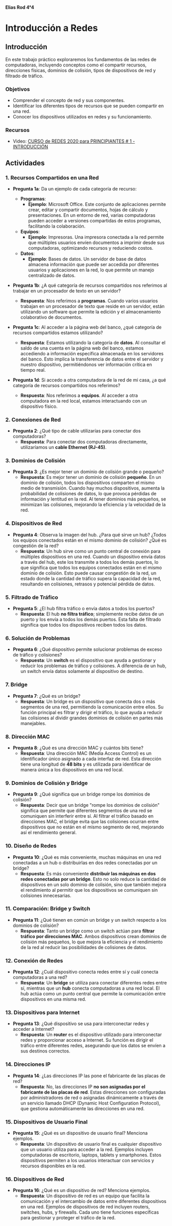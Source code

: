 #### Elias Rod 4°4

# Introducción a Redes

## Introducción
En este trabajo práctico exploraremos los fundamentos de las redes de computadoras, incluyendo conceptos como el compartir recursos, direcciones físicas, dominios de colisión, tipos de dispositivos de red y filtrado de tráfico.

### Objetivos
- Comprender el concepto de red y sus componentes.
- Identificar los diferentes tipos de recursos que se pueden compartir en una red.
- Conocer los dispositivos utilizados en redes y su funcionamiento.

### Recursos
- Video: [CURSO de REDES 2020 para PRINCIPIANTES # 1 - INTRODUCCIÓN](https://www.youtube.com/watch?v=k2e6eWyn0fE&list=PLg9145ptuAijivEI4t0cb31FA41zqclwO&index=2)

## Actividades

### 1. Recursos Compartidos en una Red
- **Pregunta 1a**: Da un ejemplo de cada categoría de recurso:
  - **Programas**: 
    - **Ejemplo**: Microsoft Office. Este conjunto de aplicaciones permite crear, editar y compartir documentos, hojas de cálculo y presentaciones. En un entorno de red, varias computadoras pueden acceder a versiones compartidas de estos programas, facilitando la colaboración.
  - **Equipos**: 
    - **Ejemplo**: Impresoras. Una impresora conectada a la red permite que múltiples usuarios envíen documentos a imprimir desde sus computadoras, optimizando recursos y reduciendo costos.
  - **Datos**: 
    - **Ejemplo**: Bases de datos. Un servidor de base de datos almacena información que puede ser accedida por diferentes usuarios y aplicaciones en la red, lo que permite un manejo centralizado de datos.

- **Pregunta 1b**: ¿A qué categoría de recursos compartidos nos referimos al trabajar en un procesador de texto en un servidor?
  - **Respuesta**: Nos referimos a **programas**. Cuando varios usuarios trabajan en un procesador de texto que reside en un servidor, están utilizando un software que permite la edición y el almacenamiento colaborativo de documentos. 

- **Pregunta 1c**: Al acceder a la página web del banco, ¿qué categoría de recursos compartidos estamos utilizando?
  - **Respuesta**: Estamos utilizando la categoría de **datos**. Al consultar el saldo de una cuenta en la página web del banco, estamos accediendo a información específica almacenada en los servidores del banco. Esto implica la transferencia de datos entre el servidor y nuestro dispositivo, permitiéndonos ver información crítica en tiempo real.

- **Pregunta 1d**: Si accedo a otra computadora de la red de mi casa, ¿a qué categoría de recursos compartidos nos referimos?
  - **Respuesta**: Nos referimos a **equipos**. Al acceder a otra computadora en la red local, estamos interactuando con un dispositivo físico.

### 2. Conexiones de Red
- **Pregunta 2**: ¿Qué tipo de cable utilizarías para conectar dos computadoras?
  - **Respuesta**: Para conectar dos computadoras directamente, utilizaríamos un **cable Ethernet (RJ-45)**. 

### 3. Dominios de Colisión
- **Pregunta 3**: ¿Es mejor tener un dominio de colisión grande o pequeño?
  - **Respuesta**: Es mejor tener un dominio de colisión **pequeño**. En un dominio de colisión, todos los dispositivos comparten el mismo medio de transmisión. Cuando hay muchos dispositivos, aumenta la probabilidad de colisiones de datos, lo que provoca pérdidas de información y lentitud en la red. Al tener dominios más pequeños, se minimizan las colisiones, mejorando la eficiencia y la velocidad de la red.

### 4. Dispositivos de Red
- **Pregunta 4**: Observa la imagen del hub. ¿Para qué sirve un hub? ¿Todos los equipos conectados están en el mismo dominio de colisión? ¿Qué es congestión de la red?
  - **Respuesta**: Un hub sirve como un punto central de conexión para múltiples dispositivos en una red. Cuando un dispositivo envía datos a través del hub, este los transmite a todos los demás puertos, lo que significa que todos los equipos conectados están en el mismo dominio de colisión. Esto puede causar congestión de la red, un estado donde la cantidad de tráfico supera la capacidad de la red, resultando en colisiones, retrasos y potencial pérdida de datos.

### 5. Filtrado de Tráfico
- **Pregunta 5**: ¿El hub filtra tráfico o envía datos a todos los puertos?
  - **Respuesta**: El hub **no filtra tráfico**; simplemente recibe datos de un puerto y los envía a todos los demás puertos. Esta falta de filtrado significa que todos los dispositivos reciben todos los datos.

### 6. Solución de Problemas
- **Pregunta 6**: ¿Qué dispositivo permite solucionar problemas de exceso de tráfico y colisiones?
  - **Respuesta**: Un **switch** es el dispositivo que ayuda a gestionar y reducir los problemas de tráfico y colisiones. A diferencia de un hub, un switch envía datos solamente al dispositivo de destino.

### 7. Bridge
- **Pregunta 7**: ¿Qué es un bridge?
  - **Respuesta**: Un bridge es un dispositivo que conecta dos o más segmentos de una red, permitiendo la comunicación entre ellos. Su función principal es filtrar y dirigir el tráfico, lo que ayuda a reducir las colisiones al dividir grandes dominios de colisión en partes más manejables.

### 8. Dirección MAC
- **Pregunta 8**: ¿Qué es una dirección MAC y cuántos bits tiene?
  - **Respuesta**: Una dirección MAC (Media Access Control) es un identificador único asignado a cada interfaz de red. Esta dirección tiene una longitud de **48 bits** y es utilizada para identificar de manera única a los dispositivos en una red local.

### 9. Dominios de Colisión y Bridge
- **Pregunta 9**: ¿Qué significa que un bridge rompe los dominios de colisión?
  - **Respuesta**: Decir que un bridge "rompe los dominios de colisión" significa que permite que diferentes segmentos de una red se comuniquen sin interferir entre sí. Al filtrar el tráfico basado en direcciones MAC, el bridge evita que las colisiones ocurran entre dispositivos que no están en el mismo segmento de red, mejorando así el rendimiento general.

### 10. Diseño de Redes
- **Pregunta 10**: ¿Qué es más conveniente, muchas máquinas en una red conectadas a un hub o distribuirlas en dos redes conectadas por un bridge?
  - **Respuesta**: Es más conveniente **distribuir las máquinas en dos redes conectadas por un bridge**. Esto no solo reduce la cantidad de dispositivos en un solo dominio de colisión, sino que también mejora el rendimiento al permitir que los dispositivos se comuniquen sin colisiones innecesarias.

### 11. Comparación: Bridge y Switch
- **Pregunta 11**: ¿Qué tienen en común un bridge y un switch respecto a los dominios de colisión?
  - **Respuesta**: Tanto un bridge como un switch actúan para **filtrar tráfico por direcciones MAC**. Ambos dispositivos crean dominios de colisión más pequeños, lo que mejora la eficiencia y el rendimiento de la red al reducir las posibilidades de colisiones de datos.

### 12. Conexión de Redes
- **Pregunta 12**: ¿Cuál dispositivo conecta redes entre sí y cuál conecta computadoras a una red?
  - **Respuesta**: Un **bridge** se utiliza para conectar diferentes redes entre sí, mientras que un **hub** conecta computadoras a una red local. El hub actúa como un punto central que permite la comunicación entre dispositivos en una misma red.

### 13. Dispositivos para Internet
- **Pregunta 13**: ¿Qué dispositivo se usa para interconectar redes y acceder a Internet?
  - **Respuesta**: Un **router** es el dispositivo utilizado para interconectar redes y proporcionar acceso a Internet. Su función es dirigir el tráfico entre diferentes redes, asegurando que los datos se envíen a sus destinos correctos.

### 14. Direcciones IP
- **Pregunta 14**: ¿Las direcciones IP las pone el fabricante de las placas de red?
  - **Respuesta**: No, las direcciones IP **no son asignadas por el fabricante de las placas de red**. Estas direcciones son configuradas por administradores de red o asignadas dinámicamente a través de un servicio llamado DHCP (Dynamic Host Configuration Protocol), que gestiona automáticamente las direcciones en una red.

### 15. Dispositivos de Usuario Final
- **Pregunta 15**: ¿Qué es un dispositivo de usuario final? Menciona ejemplos.
  - **Respuesta**: Un dispositivo de usuario final es cualquier dispositivo que un usuario utiliza para acceder a la red. Ejemplos incluyen computadoras de escritorio, laptops, tablets y smartphones. Estos dispositivos permiten a los usuarios interactuar con servicios y recursos disponibles en la red.

### 16. Dispositivos de Red
- **Pregunta 16**: ¿Qué es un dispositivo de red? Menciona ejemplos.
  - **Respuesta**: Un dispositivo de red es un equipo que facilita la comunicación y el intercambio de datos entre diferentes dispositivos en una red. Ejemplos de dispositivos de red incluyen routers, switches, hubs, y firewalls. Cada uno tiene funciones específicas para gestionar y proteger el tráfico de la red.

